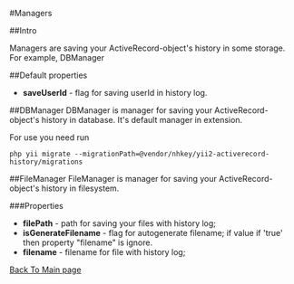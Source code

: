 #Managers

##Intro

Managers are saving your ActiveRecord-object's history in some storage. For example, DBManager  

##Default properties

- **saveUserId** - flag for saving userId in history log.


##DBManager
DBManager is manager for saving your ActiveRecord-object's history in database. It's default manager in extension.
 
For use you need run 

```
php yii migrate --migrationPath=@vendor/nhkey/yii2-activerecord-history/migrations
```



##FileManager
FileManager is manager for saving your ActiveRecord-object's history in filesystem.
 
###Properties

- **filePath** - path for saving your files with history log;
- **isGenerateFilename** - flag for autogenerate filename; if value if 'true' then property "filename" is ignore.
- **filename** - filename for file with history log;


[Back To Main page](https://github.com/nhkey/yii2-activerecord-history/blob/master/README.md)